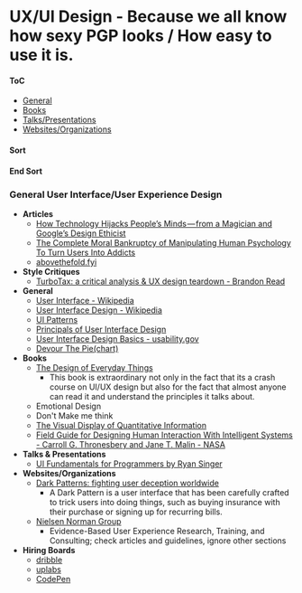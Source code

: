 # UX/UI Design - Because we all know how sexy PGP looks / How easy to use it is.



#### ToC
* [General](#general)
* [Books](#books)
* [Talks/Presentations](#talks)
* [Websites/Organizations](#web)




#### Sort

#### End Sort
 


### General User Interface/User Experience Design
* **Articles**
	* [How Technology Hijacks People’s Minds — from a Magician and Google’s Design Ethicist](http://www.tristanharris.com/2016/05/how-technology-hijacks-peoples-minds%E2%80%8A-%E2%80%8Afrom-a-magician-and-googles-design-ethicist/)
	* [The Complete Moral Bankruptcy of Manipulating Human Psychology To Turn Users Into Addicts](https://hackernoon.com/the-complete-moral-bankruptcy-of-manipulating-human-psychology-to-turn-users-into-addicts-d09b98281ef)
	* [abovethefold.fyi](http://abovethefold.fyi/)
* **Style Critiques**
	* [TurboTax: a critical analysis & UX design teardown - Brandon Read](https://uxdesign.cc/turbotax-design-1a37356adc61)
* **General**
	* [User Interface - Wikipedia](https://en.wikipedia.org/wiki/User_interface)
	* [User Interface Design - Wikipedia](https://en.wikipedia.org/wiki/User_interface_design)
	* [UI Patterns](http://ui-patterns.com/)
	* [Principals of User Interface Design](https://en.wikipedia.org/wiki/Principles_of_user_interface_design)
	* [User Interface Design Basics - usability.gov](https://www.usability.gov/what-and-why/user-interface-design.html)
	* [Devour The Pie(chart)](https://static1.squarespace.com/static/56713bf4dc5cb41142f28d1f/t/5694d249d82d5e959757455f/1452593763812/devourThePie3.gif?format=1500w)
* **Books**
	* [The Design of Everyday Things](http://www.jnd.org/books/design-of-everyday-things-revised.html)
		* This book is extraordinary not only in the fact that its a crash course on UI/UX design but also for the fact that almost anyone can read it and understand the principles it talks about.
	* Emotional Design
	* Don't Make me think
	* [The Visual Display of Quantitative Information](https://www.edwardtufte.com/tufte/books_vdqi)
	* [Field Guide for Designing Human Interaction With Intelligent Systems - Carroll G. Thronesbery and Jane T. Malin - NASA](https://ston.jsc.nasa.gov/collections/trs/_techrep/TM-1998-208470.pdf)
* **Talks & Presentations**
	* [UI Fundamentals for Programmers by Ryan Singer](https://vimeo.com/6702766)
* **Websites/Organizations**
	* [Dark Patterns: fighting user deception worldwide](http://darkpatterns.org/)
		* A Dark Pattern is a user interface that has been carefully crafted to trick users into doing things, such as buying insurance with their purchase or signing up for recurring bills.
	* [Nielsen Norman Group](http://www.nngroup.com)
		* Evidence-Based User Experience Research, Training, and Consulting; check articles and guidelines, ignore other sections
* **Hiring Boards**
	* [dribble](https://dribbble.com/)
	* [uplabs](https://www.uplabs.com/)
	* [CodePen](https://codepen.io/#)